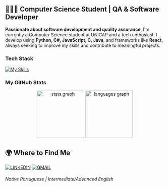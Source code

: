 ## 👨🏻‍💻 Computer Science Student | QA & Software Developer

**Passionate about software development and quality assurance**, I'm currently a Computer Science student at UNICAP and a tech enthusiast. I develop using **Python, C#, JavaScript, C, Java**, and frameworks like **React**, always seeking to improve my skills and contribute to meaningful projects.


### Tech Stack

[![My Skills](https://skillicons.dev/icons?i=js,html,css,react,python,cs,c,java,nodejs,git,mysql,django)](https://skillicons.dev)




### My GitHub Stats
<div align="center">
  <img src="https://github-readme-stats.vercel.app/api?username=Pablofsantosz&hide_title=false&hide_rank=false&show_icons=true&include_all_commits=true&count_private=true&disable_animations=false&theme=github_dark_dimmed&locale=en&hide_border=true" height="150" alt="stats graph" />
  <img src="https://github-readme-stats.vercel.app/api/top-langs?username=Pablofsantosz&locale=en&hide_title=false&layout=compact&include_all_commits=true&count_private=true&card_width=400&langs_count=8&theme=github_dark_dimmed&hide_border=true" height="150" alt="languages graph" />
</div>


## 🌍 Where to Find Me


[![LINKEDIN](https://go-skill-icons.vercel.app/api/icons?i=linkedin)](https://www.linkedin.com/in/pablo-felipe-557239266/)
[![GMAIL](https://skillicons.dev/icons?i=gmail)](mailto:pabloletiane@gmail.com)




###### Native Portuguese | Intermediate/Advanced English  

